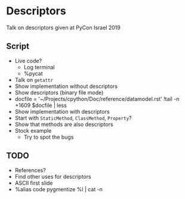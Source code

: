 # Descriptors

Talk on descriptors given at PyCon Israel 2019

## Script
- Live code?
    - Log terminal
    - %pycat
- Talk on `getattr`
- Show implementation without descriptors
- Show descriptors (binary file mode)
- docfile = '~/Projects/cpython/Doc/reference/datamodel.rst'
  !tail -n +1609 $docfile | less
- Show implementation with descriptors
- Start with `StaticMethod`, `ClassMethod`, `Property`?
- Show that methods are also descriptors
- Stock example 
    - Try to spot the bugs

## TODO
- References?
- Find other uses for descriptors
- ASCII first slide
-  %alias code pygmentize %l | cat -n                                                                                                                                                                                                       

